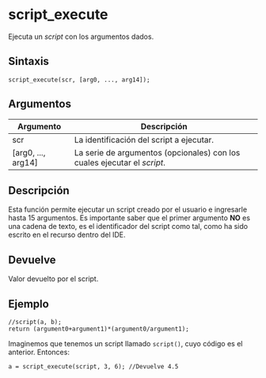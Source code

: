 # script_execute

Ejecuta un _script_ con los argumentos dados.

## Sintaxis

  
```gml  
script_execute(scr, [arg0, ..., arg14]);  
```  

## Argumentos

Argumento|Descripción|  
---|---|  
scr|La identificación del script a ejecutar.|  
[arg0, ..., arg14]|La serie de argumentos (opcionales) con los cuales ejecutar el _script_.|  

## Descripción

Esta función permite ejecutar un script creado por el usuario e ingresarle hasta 15 argumentos. Es importante saber que el primer argumento **NO** es una cadena de texto, es el identificador del script como tal, como ha sido escrito en el recurso dentro del IDE.

## Devuelve

Valor devuelto por el script.

## Ejemplo

  
```gml  
//script(a, b);  
return (argument0+argument1)*(argument0/argument1);  
```  
Imaginemos que tenemos un script llamado `script()`, cuyo código es el anterior. Entonces:  
  
```gml  
a = script_execute(script, 3, 6); //Devuelve 4.5  
```